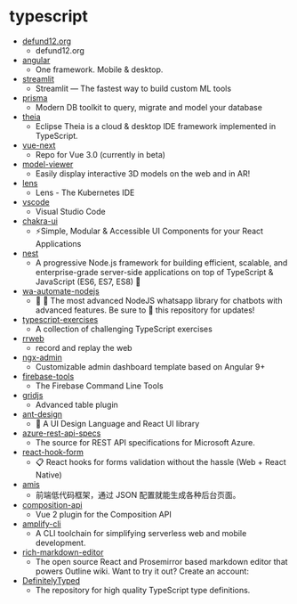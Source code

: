 # typescript
- [defund12.org](https://github.com/defund12/defund12.org)
  - defund12.org
- [angular](https://github.com/angular/angular)
  - One framework. Mobile & desktop.
- [streamlit](https://github.com/streamlit/streamlit)
  - Streamlit — The fastest way to build custom ML tools
- [prisma](https://github.com/prisma/prisma)
  - Modern DB toolkit to query, migrate and model your database
- [theia](https://github.com/eclipse-theia/theia)
  - Eclipse Theia is a cloud & desktop IDE framework implemented in TypeScript.
- [vue-next](https://github.com/vuejs/vue-next)
  - Repo for Vue 3.0 (currently in beta)
- [model-viewer](https://github.com/google/model-viewer)
  - Easily display interactive 3D models on the web and in AR!
- [lens](https://github.com/lensapp/lens)
  - Lens - The Kubernetes IDE
- [vscode](https://github.com/microsoft/vscode)
  - Visual Studio Code
- [chakra-ui](https://github.com/chakra-ui/chakra-ui)
  - ⚡️Simple, Modular & Accessible UI Components for your React Applications
- [nest](https://github.com/nestjs/nest)
  - A progressive Node.js framework for building efficient, scalable, and enterprise-grade server-side applications on top of TypeScript & JavaScript (ES6, ES7, ES8) 🚀
- [wa-automate-nodejs](https://github.com/open-wa/wa-automate-nodejs)
  - 💬 🤖 The most advanced NodeJS whatsapp library for chatbots with advanced features. Be sure to 🌟 this repository for updates!
- [typescript-exercises](https://github.com/mdevils/typescript-exercises)
  - A collection of challenging TypeScript exercises
- [rrweb](https://github.com/rrweb-io/rrweb)
  - record and replay the web
- [ngx-admin](https://github.com/akveo/ngx-admin)
  - Customizable admin dashboard template based on Angular 9+
- [firebase-tools](https://github.com/firebase/firebase-tools)
  - The Firebase Command Line Tools
- [gridjs](https://github.com/grid-js/gridjs)
  - Advanced table plugin
- [ant-design](https://github.com/ant-design/ant-design)
  - 🌈 A UI Design Language and React UI library
- [azure-rest-api-specs](https://github.com/Azure/azure-rest-api-specs)
  - The source for REST API specifications for Microsoft Azure.
- [react-hook-form](https://github.com/react-hook-form/react-hook-form)
  - 📋 React hooks for forms validation without the hassle (Web + React Native)
- [amis](https://github.com/baidu/amis)
  - 前端低代码框架，通过 JSON 配置就能生成各种后台页面。
- [composition-api](https://github.com/vuejs/composition-api)
  - Vue 2 plugin for the Composition API
- [amplify-cli](https://github.com/aws-amplify/amplify-cli)
  - A CLI toolchain for simplifying serverless web and mobile development.
- [rich-markdown-editor](https://github.com/outline/rich-markdown-editor)
  - The open source React and Prosemirror based markdown editor that powers Outline wiki. Want to try it out? Create an account:
- [DefinitelyTyped](https://github.com/DefinitelyTyped/DefinitelyTyped)
  - The repository for high quality TypeScript type definitions.
